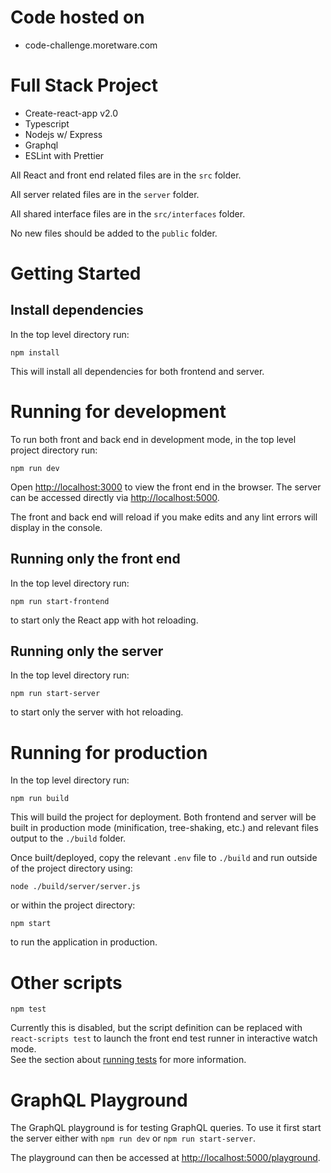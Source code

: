 # Code hosted on

- code-challenge.moretware.com

# Full Stack Project

- Create-react-app v2.0
- Typescript
- Nodejs w/ Express
- Graphql
- ESLint with Prettier

All React and front end related files are in the `src` folder.

All server related files are in the `server` folder.

All shared interface files are in the `src/interfaces` folder.

No new files should be added to the `public` folder.

# Getting Started

## Install dependencies

In the top level directory run:

`npm install`

This will install all dependencies for both frontend and server.

# Running for development

To run both front and back end in development mode, in the top level project directory run:

`npm run dev`

Open [http://localhost:3000](http://localhost:3000) to view the front end in the browser. The server can be accessed directly via [http://localhost:5000](http://localhost:5000).

The front and back end will reload if you make edits and any lint errors will display in the console.

## Running only the front end

In the top level directory run:

`npm run start-frontend`

to start only the React app with hot reloading.

## Running only the server

In the top level directory run:

`npm run start-server`

to start only the server with hot reloading.

# Running for production

In the top level directory run:

`npm run build`

This will build the project for deployment. Both frontend and server will be built in production mode (minification, tree-shaking, etc.) and relevant files output to the `./build` folder.

Once built/deployed, copy the relevant `.env` file to `./build` and run outside of the project directory using:

`node ./build/server/server.js`

or within the project directory:

`npm start`

to run the application in production.

# Other scripts

`npm test`

Currently this is disabled, but the script definition can be replaced with `react-scripts test` to launch the front end test runner in interactive watch mode.<br>
See the section about [running tests](https://facebook.github.io/create-react-app/docs/running-tests) for more information.

# GraphQL Playground

The GraphQL playground is for testing GraphQL queries. To use it first start the server either with `npm run dev` or `npm run start-server`.

The playground can then be accessed at [http://localhost:5000/playground](http://localhost:5000/playground).
